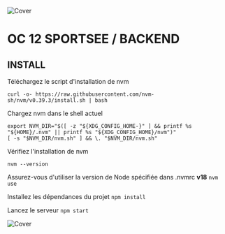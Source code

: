 ![Cover](https://kpkfzczpavanzocxzyta.supabase.co/storage/v1/object/public/oc-react/readme-header-oc-react-12.png)

# OC 12 SPORTSEE / BACKEND

## INSTALL

Téléchargez le script d'installation de nvm
```
curl -o- https://raw.githubusercontent.com/nvm-sh/nvm/v0.39.3/install.sh | bash
````

Chargez nvm dans le shell actuel
```
export NVM_DIR="$([ -z "${XDG_CONFIG_HOME-}" ] && printf %s "${HOME}/.nvm" || printf %s "${XDG_CONFIG_HOME}/nvm")"
[ -s "$NVM_DIR/nvm.sh" ] && \. "$NVM_DIR/nvm.sh"
````
Vérifiez l'installation de nvm
```
nvm --version
```

Assurez-vous d'utiliser la version de Node spécifiée dans .nvmrc **v18**
`nvm use`

Installez les dépendances du projet
`npm install`

Lancez le serveur
`npm start`

![Cover](https://kpkfzczpavanzocxzyta.supabase.co/storage/v1/object/public/oc-react/readme-footer-oc-react-12.png)